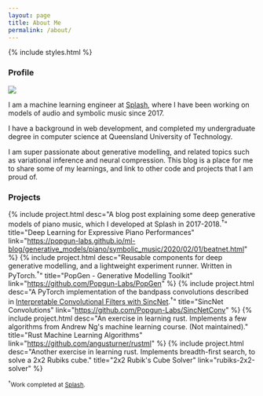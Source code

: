```yaml
---
layout: page
title: About Me
permalink: /about/
---
```


{% include styles.html %}

<style>
    .post-title {
        display: none;
    }
    .fine-print {
        font-size: 12px;
    }
</style>

### Profile

<img class="profile" src='{{ "/assets/images/profile_pic.png" }}'>

I am a machine learning engineer at [Splash], where I have been 
working on models of audio and symbolic music since 2017.

I have a background in web development, and completed my undergraduate degree in computer science at Queensland University of Technology.

I am super passionate about generative modelling, and related topics such as variational inference and neural compression. This blog is a
place for me to share some of my learnings, and link to other code and projects that I am proud of.

### Projects

{% include project.html
    desc="A blog post explaining some deep generative models of piano music, which I developed at Splash in 2017-2018.<sup>&#8224;</sup>"
    title="Deep Learning for Expressive Piano Performances"
    link="https://popgun-labs.github.io/ml-blog/generative_models/piano/symbolic_music/2020/02/01/beatnet.html"
%}
{% include project.html
    desc="Reusable components for deep generative modelling, and a lightweight experiment runner. Written in PyTorch.<sup>&#8224;</sup>"
    title="PopGen - Generative Modelling Toolkit"
    link="https://github.com/Popgun-Labs/PopGen"
%}
{% include project.html
    desc="A PyTorch implementation of the bandpass convolutions described in <a href='https://arxiv.org/abs/1811.09725'>Interpretable Convolutional Filters with SincNet</a>.<sup>&#8224;</sup>"
    title="SincNet Convolutions"
    link="https://github.com/Popgun-Labs/SincNetConv"
%}
{% include project.html
    desc="An exercise in learning rust. Implements a few algorithms from Andrew Ng's machine learning course. (Not maintained)."
    title="Rust Machine Learning Algorithms"
    link="https://github.com/angusturner/rustml"
%}
{% include project.html
    desc="Another exercise in learning rust. Implements breadth-first search, to solve a 2x2 Rubiks cube."
    title="2x2 Rubik's Cube Solver"
    link="rubiks-2x2-solver"
%}




<div class='fine-print'>
    <sup>&#8224;</sup>Work completed at <a href="https://www.splashhq.com/tools">Splash</a>.
</div>

[Splash]: https://www.splashhq.com/tools